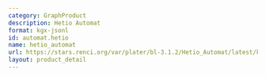 ```yaml
---
category: GraphProduct
description: Hetio Automat
format: kgx-jsonl
id: automat.hetio
name: hetio_automat
url: https://stars.renci.org/var/plater/bl-3.1.2/Hetio_Automat/latest/kgx_files
layout: product_detail
---
```

